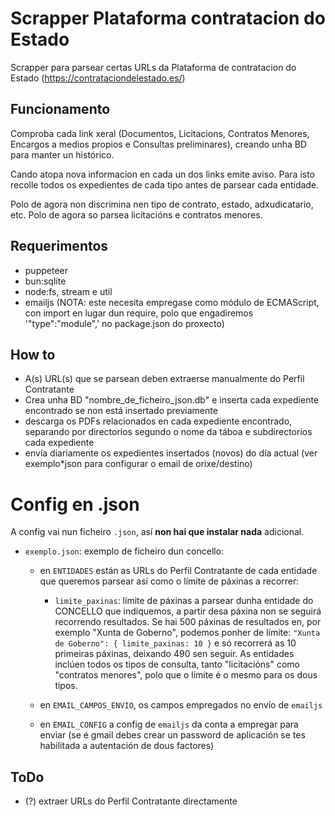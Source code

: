 # Scrapper Plataforma contratacion do Estado

Scrapper para parsear certas URLs da Plataforma de contratacion do Estado (https://contrataciondelestado.es/)


## Funcionamento

Comproba cada link xeral (Documentos, Licitacions, Contratos Menores, Encargos a medios propios e Consultas preliminares), creando unha BD para manter un histórico.

Cando atopa nova informacion en cada un dos links emite aviso. Para isto recolle todos os expedientes de cada tipo antes de parsear cada entidade.

Polo de agora non discrimina nen tipo de contrato, estado, adxudicatario, etc.
Polo de agora so parsea licitacións e contratos menores.


## Requerimentos

- puppeteer
- bun:sqlite
- node:fs, stream e util
- emailjs (NOTA: este necesita empregase como módulo de ECMAScript, con import en lugar dun require, polo que engadiremos '"type":"module",' no package.json do proxecto)


## How to

- A(s) URL(s) que se parsean deben extraerse manualmente do Perfil Contratante
- Crea unha BD "nombre_de_ficheiro_json.db" e inserta cada expediente encontrado se non está insertado previamente
- descarga os PDFs relacionados en cada expediente encontrado, separando por directorios segundo o nome da táboa e subdirectorios cada expediente
- envía diariamente os expedientes insertados (novos) do día actual (ver exemplo*json para configurar o email de orixe/destino)

# Config en .json

A config vai nun ficheiro `.json`, así **non hai que instalar nada** adicional.

- `exemplo.json`: exemplo de ficheiro dun concello:
  - en `ENTIDADES` están as URLs do Perfil Contratante de cada entidade que queremos parsear así como o límite de páxinas a recorrer:
    - `limite_paxinas`: límite de páxinas a parsear dunha entidade do CONCELLO que indiquemos, a partir desa páxina non se seguirá recorrendo resultados. Se hai 500 páxinas de resultados en, por exemplo "Xunta de Goberno", podemos ponher de límite: `"Xunta de Goberno": { limite_paxinas: 10 }` e só recorrerá as 10 primeiras páxinas, deixando 490 sen seguir. As entidades inclúen todos os tipos de consulta, tanto "licitacións" como "contratos menores", polo que o límite é o mesmo para os dous tipos.

  - en `EMAIL_CAMPOS_ENVIO`, os campos empregados no envío de `emailjs`
  - en `EMAIL_CONFIG` a config de `emailjs` da conta a empregar para enviar (se é gmail debes crear un password de aplicación se tes habilitada a autentación de dous factores)


## ToDo

- (?) extraer URLs do Perfil Contratante directamente
